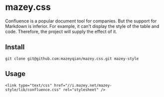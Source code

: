 # mazey.css

Confluence is a popular document tool for companies. But the support for Markdown is inferior. For example, it can't display the style of the table and code. Therefore, the project will supply the effect of it.

## Install

```
git clone git@github.com:mazeyqian/mazey.css.git mazey-style
```

## Usage

```
<link type="text/css" href="//i.mazey.net/mazey-style/lib/confluence.css" rel="stylesheet" />
```
